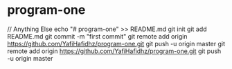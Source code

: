 # program-one
// Anything Else
echo "# program-one" >> README.md
git init
git add README.md
git commit -m "first commit"
git remote add origin https://github.com/YafiHafidhz/program-one.git
git push -u origin master
git remote add origin https://github.com/YafiHafidhz/program-one.git
git push -u origin master
